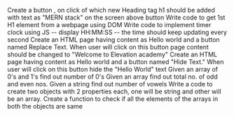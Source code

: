 Create a button , on click of which new Heading tag h1 should be added with text as "MERN stack" on the screen above button
Write code to get 1st H1 element from a webpage using DOM
Write code to implement timer clock using JS -- display HH:MM:SS -- the time should keep updating every second
Create an HTML page having content as Hello world and a button named Replace Text. When user will click on this button page content should be changed to "Welcome to Elevation academy"
Create an HTML page having content as Hello world and a button named "Hide Text." When user will click on this button hide the "Hello World" text
Given an array of 0's and 1's find out number of 0's
Given an array find out total no. of odd and even nos.
Given a string find out number of vowels 
Write a code to create two objects with 2 properties each, one will be string and other will be an array. Create a function to check if all the elements of the arrays in both the objects are same
